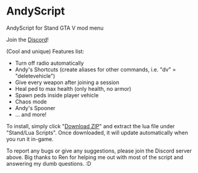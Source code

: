 # AndyScript
AndyScript for Stand GTA V mod menu

Join the [Discord](https://discord.gg/9vzATnaM9c)!

(Cool and unique) Features list:
- Turn off radio automatically
- Andy's Shortcuts (create aliases for other commands, i.e. "dv" = "deletevehicle")
- Give every weapon after joining a session
- Heal ped to max health (only health, no armor)
- Spawn peds inside player vehicle
- Chaos mode
- Andy's Spooner
- ... and more!

To install, simply click "[Download ZIP](https://github.com/Lancito01/AndyScript/archive/refs/heads/main.zip)" and extract the lua file under "Stand/Lua Scripts". Once downloaded, it will update automatically when you run it in-game.

To report any bugs or give any suggestions, please join the Discord server above. Big thanks to Ren for helping me out with most of the script and answering my dumb questions. :D
